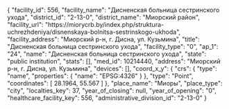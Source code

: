 {
    "facility_id": 556,
    "facility_name": "Дисненская больница сестринского ухода",
    "district_id": "2-13-0",
    "district_name": "Миорский район",
    "facility_url": "https:\/\/miorycrb.by\/index.php\/struktura-uchrezhdeniya\/disnenskaya-bolnitsa-sestrinskogo-ukhoda",
    "facility_address": "Миорский р-н, г. Дисна, ул. Кузьмина",
    "title": "Дисненская больница сестринского ухода",
    "facility_type": "0",
    "ap_1": "24",
    "name": "Дисненская больница сестринского ухода",
    "state": "public institution",
    "stats": [],
    "med_id": 10214440,
    "address": "Миорский р-н, г. Дисна, ул. Кузьмина",
    "devices": [],
    "coord_x_y": {
        "crs": {
            "type": "name",
            "properties": {
                "name": "EPSG:4326"
            }
        },
        "type": "Point",
        "coordinates": [
            28.1964,
            55.567
        ]
    },
    "place_name": "Миоры",
    "place_type": "city",
    "localties_key": 37,
    "year_of_closing": null,
    "year_of_opening": "0",
    "healthcare_facility_key": 556,
    "administrative_division_id": "2-13-0"
}